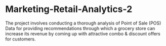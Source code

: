 # Marketing-Retail-Analytics-2
The project involves conducting a thorough analysis of Point of Sale (POS) Data for providing recommendations through which a grocery store can increase its revenue by coming up with attractive combo &amp; discount offers for customers.
